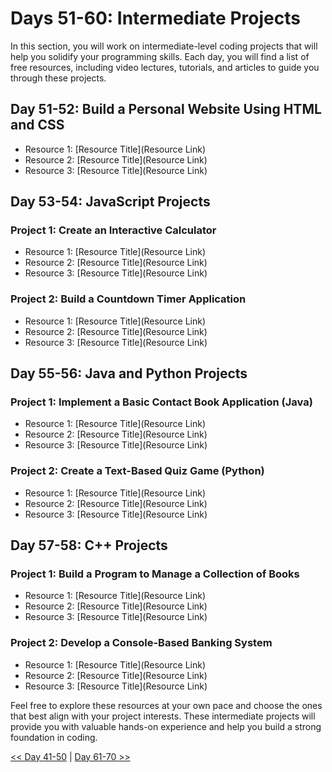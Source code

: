 

# Days 51-60: Intermediate Projects

 In this section, you will work on intermediate-level coding projects that will help you solidify your programming skills. Each day, you will find a list of free resources, including video lectures, tutorials, and articles to guide you through these projects.

## Day 51-52: Build a Personal Website Using HTML and CSS

- Resource 1: [Resource Title](Resource Link)
- Resource 2: [Resource Title](Resource Link)
- Resource 3: [Resource Title](Resource Link)

## Day 53-54: JavaScript Projects

### Project 1: Create an Interactive Calculator

- Resource 1: [Resource Title](Resource Link)
- Resource 2: [Resource Title](Resource Link)
- Resource 3: [Resource Title](Resource Link)

### Project 2: Build a Countdown Timer Application

- Resource 1: [Resource Title](Resource Link)
- Resource 2: [Resource Title](Resource Link)
- Resource 3: [Resource Title](Resource Link)

## Day 55-56: Java and Python Projects

### Project 1: Implement a Basic Contact Book Application (Java)

- Resource 1: [Resource Title](Resource Link)
- Resource 2: [Resource Title](Resource Link)
- Resource 3: [Resource Title](Resource Link)

### Project 2: Create a Text-Based Quiz Game (Python)

- Resource 1: [Resource Title](Resource Link)
- Resource 2: [Resource Title](Resource Link)
- Resource 3: [Resource Title](Resource Link)

## Day 57-58: C++ Projects

### Project 1: Build a Program to Manage a Collection of Books

- Resource 1: [Resource Title](Resource Link)
- Resource 2: [Resource Title](Resource Link)
- Resource 3: [Resource Title](Resource Link)

### Project 2: Develop a Console-Based Banking System

- Resource 1: [Resource Title](Resource Link)
- Resource 2: [Resource Title](Resource Link)
- Resource 3: [Resource Title](Resource Link)

Feel free to explore these resources at your own pace and choose the ones that best align with your project interests. These intermediate projects will provide you with valuable hands-on experience and help you build a strong foundation in coding. 

[<< Day 41-50](../Day_41-50/Day_41-50.md) | [Day 61-70 >>](../Day_61-70/Day_61-70.md)